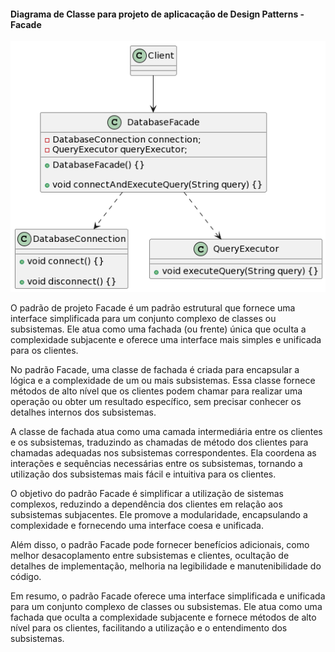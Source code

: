 <h4>Diagrama de Classe para projeto de aplicacação de Design Patterns - Facade</h4>

![alt text](https://github.com/Jennyads/Bertoti/blob/main/Engenharia%20de%20Software%20III/Imagens/diagrama_classe_facade2.png)


O padrão de projeto Facade é um padrão estrutural que fornece uma interface simplificada para um conjunto complexo de classes ou subsistemas. Ele atua como uma fachada (ou frente) única que oculta a complexidade subjacente e oferece uma interface mais simples e unificada para os clientes.

No padrão Facade, uma classe de fachada é criada para encapsular a lógica e a complexidade de um ou mais subsistemas. Essa classe fornece métodos de alto nível que os clientes podem chamar para realizar uma operação ou obter um resultado específico, sem precisar conhecer os detalhes internos dos subsistemas.

A classe de fachada atua como uma camada intermediária entre os clientes e os subsistemas, traduzindo as chamadas de método dos clientes para chamadas adequadas nos subsistemas correspondentes. Ela coordena as interações e sequências necessárias entre os subsistemas, tornando a utilização dos subsistemas mais fácil e intuitiva para os clientes.

O objetivo do padrão Facade é simplificar a utilização de sistemas complexos, reduzindo a dependência dos clientes em relação aos subsistemas subjacentes. Ele promove a modularidade, encapsulando a complexidade e fornecendo uma interface coesa e unificada.

Além disso, o padrão Facade pode fornecer benefícios adicionais, como melhor desacoplamento entre subsistemas e clientes, ocultação de detalhes de implementação, melhoria na legibilidade e manutenibilidade do código.

Em resumo, o padrão Facade oferece uma interface simplificada e unificada para um conjunto complexo de classes ou subsistemas. Ele atua como uma fachada que oculta a complexidade subjacente e fornece métodos de alto nível para os clientes, facilitando a utilização e o entendimento dos subsistemas.
